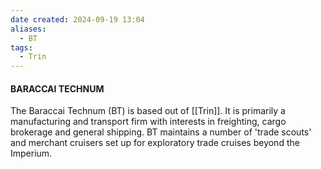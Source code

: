 ```yaml
---
date created: 2024-09-19 13:04
aliases:
  - BT
tags:
  - Trin
---
```


#### BARACCAI TECHNUM

The Baraccai Technum (BT) is based out of [[Trin]]. It is primarily a manufacturing and transport firm with interests in freighting, cargo brokerage and general shipping. BT maintains a number of 'trade scouts' and merchant cruisers set up for exploratory trade cruises beyond the Imperium. 
